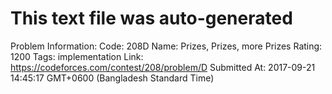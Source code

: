 # This text file was auto-generated

Problem Information:
Code: 208D
Name: Prizes, Prizes, more Prizes
Rating: 1200
Tags: implementation
Link: https://codeforces.com/contest/208/problem/D
Submitted At: 2017-09-21 14:45:17 GMT+0600 (Bangladesh Standard Time)